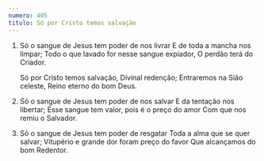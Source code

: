 ```yaml
---
numero: 405
titulo: Só por Cristo temos salvação
---
```

1. Só o sangue de Jesus tem poder de nos livrar
   E de toda a mancha nos limpar;
   Todo o que lavado for nesse sangue expiador,
   O perdão terá do Criador.

   Só por Cristo temos salvação,
   Divinal redenção;
   Entraremos na Sião celeste,
   Reino eterno do bom Deus.

2. Só o sangue de Jesus tem poder de nos salvar
   E da tentação nos libertar;
   Esse sangue tem valor, pois é o preço do amor
   Com que nos remiu o Salvador.

3. Só o sangue de Jesus tem poder de resgatar
   Toda a alma que se quer salvar;
   Vitupério e grande dor foram preço do favor
   Que alcançamos do bom Redentor.
